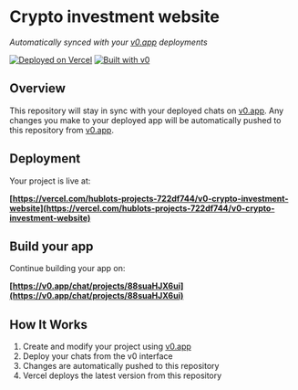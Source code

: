 # Crypto investment website

*Automatically synced with your [v0.app](https://v0.app) deployments*

[![Deployed on Vercel](https://img.shields.io/badge/Deployed%20on-Vercel-black?style=for-the-badge&logo=vercel)](https://vercel.com/hublots-projects-722df744/v0-crypto-investment-website)
[![Built with v0](https://img.shields.io/badge/Built%20with-v0.app-black?style=for-the-badge)](https://v0.app/chat/projects/88suaHJX6ui)

## Overview

This repository will stay in sync with your deployed chats on [v0.app](https://v0.app).
Any changes you make to your deployed app will be automatically pushed to this repository from [v0.app](https://v0.app).

## Deployment

Your project is live at:

**[https://vercel.com/hublots-projects-722df744/v0-crypto-investment-website](https://vercel.com/hublots-projects-722df744/v0-crypto-investment-website)**

## Build your app

Continue building your app on:

**[https://v0.app/chat/projects/88suaHJX6ui](https://v0.app/chat/projects/88suaHJX6ui)**

## How It Works

1. Create and modify your project using [v0.app](https://v0.app)
2. Deploy your chats from the v0 interface
3. Changes are automatically pushed to this repository
4. Vercel deploys the latest version from this repository